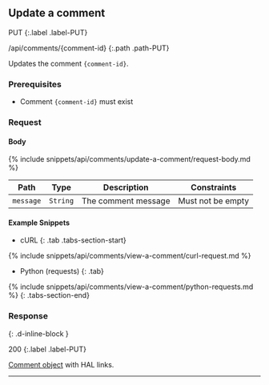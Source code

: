 ## Update a comment

PUT
{:.label .label-PUT}

/api/comments/{comment-id}
{:.path .path-PUT}

Updates the comment `{comment-id}`.

### Prerequisites

- Comment `{comment-id}` must exist

### Request

#### Body

{% include snippets/api/comments/update-a-comment/request-body.md %}

Path | Type | Description | Constraints
---- | ---- | ----------- | -----------
`message` | `String` | The comment message | Must not be empty

#### Example Snippets
- cURL
{: .tab .tabs-section-start}

{% include snippets/api/comments/view-a-comment/curl-request.md %}

- Python (requests)
{: .tab}

{% include snippets/api/comments/view-a-comment/python-requests.md %}
{: .tabs-section-end}

### Response
{: .d-inline-block }

200
{:.label .label-PUT}

[Comment object](#comment-object) with HAL links.

---
